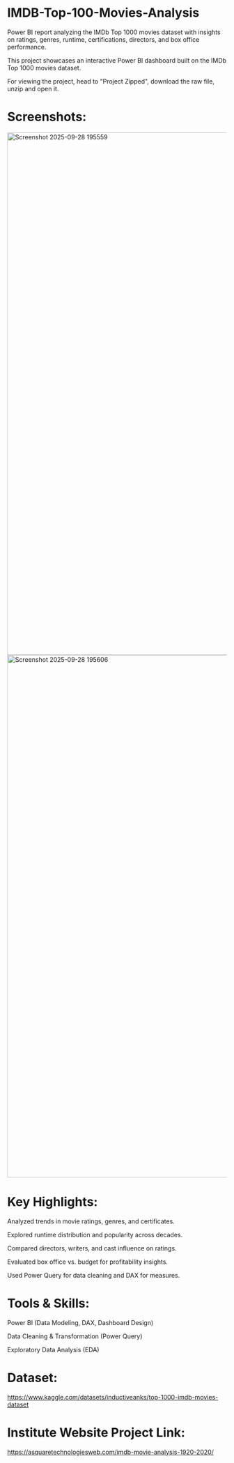 # IMDB-Top-100-Movies-Analysis
Power BI report analyzing the IMDb Top 1000 movies dataset with insights on ratings, genres, runtime, certifications, directors, and box office performance.

This project showcases an interactive Power BI dashboard built on the IMDb Top 1000 movies dataset.

For viewing the project, head to "Project Zipped", download the raw file, unzip and open it.

# Screenshots:
<img width="1920" height="1200" alt="Screenshot 2025-09-28 195559" src="https://github.com/user-attachments/assets/6561c880-b709-4105-8264-05c454ab4098" />

<img width="1920" height="1200" alt="Screenshot 2025-09-28 195606" src="https://github.com/user-attachments/assets/8ea14b27-cd3b-49fa-8e36-1bfe4ee0b0a2" />

# Key Highlights:

  Analyzed trends in movie ratings, genres, and certificates.
  
  Explored runtime distribution and popularity across decades.
  
  Compared directors, writers, and cast influence on ratings.
  
  Evaluated box office vs. budget for profitability insights.
  
  Used Power Query for data cleaning and DAX for measures.

# Tools & Skills:

  Power BI (Data Modeling, DAX, Dashboard Design)
  
  Data Cleaning & Transformation (Power Query)
  
  Exploratory Data Analysis (EDA)


# Dataset:
  https://www.kaggle.com/datasets/inductiveanks/top-1000-imdb-movies-dataset

# Institute Website Project Link: 
  https://asquaretechnologiesweb.com/imdb-movie-analysis-1920-2020/


